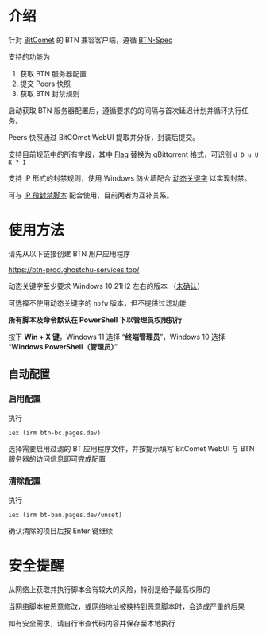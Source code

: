 # 介绍

针对 [BitComet](https://www.bitcomet.com/en/archive) 的 BTN 兼容客户端，遵循 [BTN-Spec](https://github.com/PBH-BTN/BTN-Spec)

支持的功能为

1. 获取 BTN 服务器配置
2. 提交 Peers 快照
3. 获取 BTN 封禁规则

启动获取 BTN 服务器配置后，遵循要求的的间隔与首次延迟计划并循环执行任务。

Peers 快照通过 BitCOmet WebUI 提取并分析，封装后提交。

支持目前规范中的所有字段，其中 [Flag](https://github.com/PBH-BTN/quick-references/blob/main/utp_flags.md) 替换为 qBittorrent 格式，可识别 `d D u U K ? I`

支持 IP 形式的封禁规则，使用 Windows 防火墙配合 [动态关键字](https://learn.microsoft.com/zh-cn/windows/security/operating-system-security/network-security/windows-firewall/dynamic-keywords) 以实现封禁。

可与 [IP 段封禁脚本](https://github.com/Oniicyan/BT_BAN) 配合使用，目前两者为互补关系。

# 使用方法

请先从以下链接创建 BTN 用户应用程序

https://btn-prod.ghostchu-services.top/

动态关键字至少要求 Windows 10 21H2 左右的版本 （[未确认](https://github.com/MicrosoftDocs/windows-powershell-docs/blob/main/docset/winserver2022-ps/netsecurity/Get-NetFirewallDynamicKeywordAddress.md)）

可选择不使用动态关键字的 `nofw` 版本，但不提供过滤功能

**所有脚本及命令默认在 PowerShell 下以管理员权限执行**

按下 **Win + X 键**，Windows 11 选择 “**终端管理员**”，Windows 10 选择 “**Windows PowerShell（管理员）**”

## 自动配置

### 启用配置

执行

`iex (irm btn-bc.pages.dev)`

选择需要启用过滤的 BT 应用程序文件，并按提示填写 BitComet WebUI 与 BTN 服务器的访问信息即可完成配置

### 清除配置

执行

`iex (irm bt-ban.pages.dev/unset)`

确认清除的项目后按 Enter 键继续

# 安全提醒

从网络上获取并执行脚本会有较大的风险，特别是给予最高权限的

当网络脚本被恶意修改，或网络地址被挟持到恶意脚本时，会造成严重的后果

如有安全需求，请自行审查代码内容并保存至本地执行
